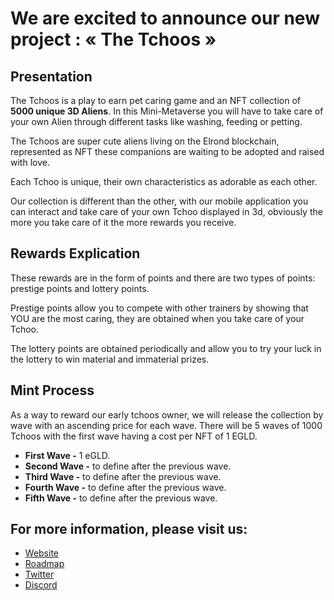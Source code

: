 # We are excited to announce our new project : « The Tchoos »

## Presentation
The Tchoos is a play to earn pet caring game and an NFT collection of **5000 unique 3D Aliens**. 
In this Mini-Metaverse you will have to take care of your own Alien through different tasks like washing, feeding or petting.

The Tchoos are super cute aliens living on the Elrond blockchain, represented as NFT these companions are waiting to be adopted and raised with love.

Each Tchoo is unique, their own characteristics as adorable as each other.

Our collection is different than the other, with our mobile application you can interact and take care of your own Tchoo displayed in 3d, obviously the more you take care of it the more rewards you receive.

## Rewards Explication
These rewards are in the form of points and there are two types of points: prestige points and lottery points.

Prestige points allow you to compete with other trainers by showing that YOU are the most caring, they are obtained when you take care of your Tchoo.

The lottery points are obtained periodically and allow you to try your luck in the lottery to win material and immaterial prizes.

## Mint Process
As a way to reward our early tchoos owner, we will release the collection by wave with an ascending price for each wave. There will be 5 waves of 1000 Tchoos with the first wave having a cost per NFT of 1 EGLD.
- **First Wave -** 1 eGLD.
- **Second Wave -** to define after the previous wave.
- **Third Wave -** to define after the previous wave.
- **Fourth Wave -** to define after the previous wave.
- **Fifth Wave -** to define after the previous wave.

## For more information, please visit us:

* [Website](https://tchoo.pet/)
* [Roadmap](https://tchoo.pet/roadmap)
* [Twitter](https://twitter.com/TheTchoos)
* [Discord](https://discord.gg/BW4a9Z6DEd)